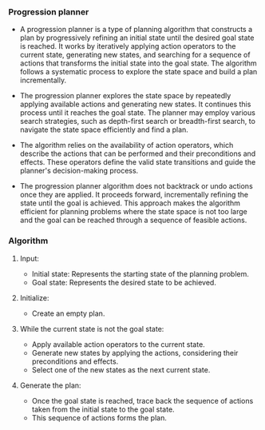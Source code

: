 ### Progression planner

- A progression planner is a type of planning algorithm that constructs a plan by progressively refining an initial state until the desired goal state is reached. It works by iteratively applying action operators to the current state, generating new states, and searching for a sequence of actions that transforms the initial state into the goal state. The algorithm follows a systematic process to explore the state space and build a plan incrementally.
- The progression planner explores the state space by repeatedly applying available actions and generating new states. It continues this process until it reaches the goal state. The planner may employ various search strategies, such as depth-first search or breadth-first search, to navigate the state space efficiently and find a plan.

- The algorithm relies on the availability of action operators, which describe the actions that can be performed and their preconditions and effects. These operators define the valid state transitions and guide the planner's decision-making process.

- The progression planner algorithm does not backtrack or undo actions once they are applied. It proceeds forward, incrementally refining the state until the goal is achieved. This approach makes the algorithm efficient for planning problems where the state space is not too large and the goal can be reached through a sequence of feasible actions.
### Algorithm

1. Input:
   - Initial state: Represents the starting state of the planning problem.
   - Goal state: Represents the desired state to be achieved.

2. Initialize:
   - Create an empty plan.

3. While the current state is not the goal state:
     - Apply available action operators to the current state.
     - Generate new states by applying the actions, considering their preconditions and effects.
     - Select one of the new states as the next current state.

4. Generate the plan:
   - Once the goal state is reached, trace back the sequence of actions taken from the initial state to the goal state.
   - This sequence of actions forms the plan.
